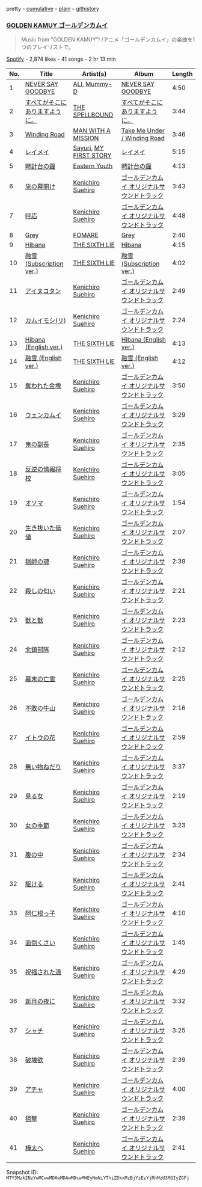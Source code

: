 pretty - [cumulative](/playlists/cumulative/37i9dQZF1DX3raoUbvEnt0.md) - [plain](/playlists/plain/37i9dQZF1DX3raoUbvEnt0) - [githistory](https://github.githistory.xyz/mackorone/spotify-playlist-archive/blob/main/playlists/plain/37i9dQZF1DX3raoUbvEnt0)

### [GOLDEN KAMUY ゴールデンカムイ](https://open.spotify.com/playlist/37i9dQZF1DX3raoUbvEnt0)

> Music from "GOLDEN KAMUY"! /アニメ「ゴールデンカムイ」の楽曲を1つのプレイリストで。

[Spotify](https://open.spotify.com/user/spotify) - 2,874 likes - 41 songs - 2 hr 13 min

| No. | Title | Artist(s) | Album | Length |
|---|---|---|---|---|
| 1 | [NEVER SAY GOODBYE](https://open.spotify.com/track/1NVQvAvYhYUluRrRQpdCjg) | [ALI](https://open.spotify.com/artist/2Qqrew4ZcEwf9NY7UqWGfU), [Mummy\-D](https://open.spotify.com/artist/1tDPDvqdllfPLjLhFFkocX) | [NEVER SAY GOODBYE](https://open.spotify.com/album/0f9ojxk4DzroHLGAU5iUA3) | 4:50 |
| 2 | [すべてがそこにありますように。](https://open.spotify.com/track/6oxjUUnKOV1KR6R4oPhOkS) | [THE SPELLBOUND](https://open.spotify.com/artist/1urc1bS4D4upX4Mb9kLnMb) | [すべてがそこにありますように。](https://open.spotify.com/album/0jXyshoedPS2dP4xTBtsiK) | 3:44 |
| 3 | [Winding Road](https://open.spotify.com/track/1X1zGR5z4HQbdJjwJmUwo0) | [MAN WITH A MISSION](https://open.spotify.com/artist/3NTbOmzlj2cL86XFuDVFvZ) | [Take Me Under / Winding Road](https://open.spotify.com/album/0ucSy38HOq1jRTtbHVgtZV) | 3:46 |
| 4 | [レイメイ](https://open.spotify.com/track/3D8dMWN3O6hbIlts9FXi9Z) | [Sayuri](https://open.spotify.com/artist/1YLxQZIGsaZq9rvFu8zeRz), [MY FIRST STORY](https://open.spotify.com/artist/6cutt8thPFUICMfxaYerWd) | [レイメイ](https://open.spotify.com/album/2IvwlWOCgabwi9iELRtMZ6) | 5:15 |
| 5 | [時計台の鐘](https://open.spotify.com/track/4fJC5DUwH9xy8ofjFPXuUJ) | [Eastern Youth](https://open.spotify.com/artist/5Y2k6C2UgQVRd3zzsx1CcH) | [時計台の鐘](https://open.spotify.com/album/3NjtYF9lvn0lR5JTP9CcfU) | 4:13 |
| 6 | [旅の幕開け](https://open.spotify.com/track/2TJEk9uBkJQHN81OuRPaiK) | [Kenichiro Suehiro](https://open.spotify.com/artist/2OyKkjeWOmxlp8LwpQqRP1) | [ゴールデンカムイ オリジナルサウンドトラック](https://open.spotify.com/album/1MyF5qnVZu6NYShj3dh0Qf) | 3:43 |
| 7 | [呼応](https://open.spotify.com/track/4cYBGyT7xgtPa7PzvY9y80) | [Kenichiro Suehiro](https://open.spotify.com/artist/2OyKkjeWOmxlp8LwpQqRP1) | [ゴールデンカムイ オリジナルサウンドトラック](https://open.spotify.com/album/1MyF5qnVZu6NYShj3dh0Qf) | 4:48 |
| 8 | [Grey](https://open.spotify.com/track/5NKLg5YJdaSfUGfSKbgdCI) | [FOMARE](https://open.spotify.com/artist/615ixHXsfFwzxgw3sOPICH) | [Grey](https://open.spotify.com/album/5heJSMSLkBUvAj8s3xGOmF) | 2:40 |
| 9 | [Hibana](https://open.spotify.com/track/3NMMC88XvGM3UaIblE8zSW) | [THE SIXTH LIE](https://open.spotify.com/artist/2sCc8pMRgv99AweDSrFFZt) | [Hibana](https://open.spotify.com/album/0JAbQTGiUCL1eEhX3wT1aL) | 4:15 |
| 10 | [融雪\(Subscription ver.\)](https://open.spotify.com/track/3olP7pn1VoQTL53oiRhnjj) | [THE SIXTH LIE](https://open.spotify.com/artist/2sCc8pMRgv99AweDSrFFZt) | [融雪\(Subscription ver.\)](https://open.spotify.com/album/69GIat13zuofOILGWUZEYC) | 4:02 |
| 11 | [アイヌコタン](https://open.spotify.com/track/3yVjBjZBQ56FY2IZ84oUly) | [Kenichiro Suehiro](https://open.spotify.com/artist/2OyKkjeWOmxlp8LwpQqRP1) | [ゴールデンカムイ オリジナルサウンドトラック](https://open.spotify.com/album/1MyF5qnVZu6NYShj3dh0Qf) | 2:49 |
| 12 | [カムイモシ\(リ\)](https://open.spotify.com/track/1nKo7kidkBkdRQGVUAMw7r) | [Kenichiro Suehiro](https://open.spotify.com/artist/2OyKkjeWOmxlp8LwpQqRP1) | [ゴールデンカムイ オリジナルサウンドトラック](https://open.spotify.com/album/1MyF5qnVZu6NYShj3dh0Qf) | 2:24 |
| 13 | [Hibana \(English ver.\)](https://open.spotify.com/track/4c8OnNLxJMzMGXYZOFV4MU) | [THE SIXTH LIE](https://open.spotify.com/artist/2sCc8pMRgv99AweDSrFFZt) | [Hibana \(English ver.\)](https://open.spotify.com/album/0Pq1Nyhki3Kfh85ULgh8f7) | 4:13 |
| 14 | [融雪 \(English ver.\)](https://open.spotify.com/track/5O8g82XMtEqxWQkHd79pSv) | [THE SIXTH LIE](https://open.spotify.com/artist/2sCc8pMRgv99AweDSrFFZt) | [融雪 \(English ver.\)](https://open.spotify.com/album/47nPupnAoxyZlwJQdUeu06) | 4:12 |
| 15 | [奪われた金塊](https://open.spotify.com/track/0958HJ9NWgZL3qLf40aNOf) | [Kenichiro Suehiro](https://open.spotify.com/artist/2OyKkjeWOmxlp8LwpQqRP1) | [ゴールデンカムイ オリジナルサウンドトラック](https://open.spotify.com/album/1MyF5qnVZu6NYShj3dh0Qf) | 3:50 |
| 16 | [ウェンカムイ](https://open.spotify.com/track/4IcDxLM4H3q2z8HzufbsqV) | [Kenichiro Suehiro](https://open.spotify.com/artist/2OyKkjeWOmxlp8LwpQqRP1) | [ゴールデンカムイ オリジナルサウンドトラック](https://open.spotify.com/album/1MyF5qnVZu6NYShj3dh0Qf) | 3:29 |
| 17 | [鬼の副長](https://open.spotify.com/track/2ersVeoZvHEUPAOiJuHTm8) | [Kenichiro Suehiro](https://open.spotify.com/artist/2OyKkjeWOmxlp8LwpQqRP1) | [ゴールデンカムイ オリジナルサウンドトラック](https://open.spotify.com/album/1MyF5qnVZu6NYShj3dh0Qf) | 2:35 |
| 18 | [反逆の情報将校](https://open.spotify.com/track/5b7GWs3IXp0lUf8K6bFnzG) | [Kenichiro Suehiro](https://open.spotify.com/artist/2OyKkjeWOmxlp8LwpQqRP1) | [ゴールデンカムイ オリジナルサウンドトラック](https://open.spotify.com/album/1MyF5qnVZu6NYShj3dh0Qf) | 3:05 |
| 19 | [オソマ](https://open.spotify.com/track/3CXwDVSIWcpJc7wn77j8qE) | [Kenichiro Suehiro](https://open.spotify.com/artist/2OyKkjeWOmxlp8LwpQqRP1) | [ゴールデンカムイ オリジナルサウンドトラック](https://open.spotify.com/album/1MyF5qnVZu6NYShj3dh0Qf) | 1:54 |
| 20 | [生き抜いた価値](https://open.spotify.com/track/74Cl6xRacjsx3PMR6TKW0O) | [Kenichiro Suehiro](https://open.spotify.com/artist/2OyKkjeWOmxlp8LwpQqRP1) | [ゴールデンカムイ オリジナルサウンドトラック](https://open.spotify.com/album/1MyF5qnVZu6NYShj3dh0Qf) | 2:07 |
| 21 | [猟師の魂](https://open.spotify.com/track/6LnG7oyQ5NE9C6mh08kwsq) | [Kenichiro Suehiro](https://open.spotify.com/artist/2OyKkjeWOmxlp8LwpQqRP1) | [ゴールデンカムイ オリジナルサウンドトラック](https://open.spotify.com/album/1MyF5qnVZu6NYShj3dh0Qf) | 2:39 |
| 22 | [殺しの匂い](https://open.spotify.com/track/43sqLLmiiulez3cMoNZrY2) | [Kenichiro Suehiro](https://open.spotify.com/artist/2OyKkjeWOmxlp8LwpQqRP1) | [ゴールデンカムイ オリジナルサウンドトラック](https://open.spotify.com/album/1MyF5qnVZu6NYShj3dh0Qf) | 2:21 |
| 23 | [獣と獣](https://open.spotify.com/track/7ExJyOobQnMmTdFIfysNV8) | [Kenichiro Suehiro](https://open.spotify.com/artist/2OyKkjeWOmxlp8LwpQqRP1) | [ゴールデンカムイ オリジナルサウンドトラック](https://open.spotify.com/album/1MyF5qnVZu6NYShj3dh0Qf) | 2:23 |
| 24 | [北鎮部隊](https://open.spotify.com/track/48RbJfqC0qavhbq3rSwpSJ) | [Kenichiro Suehiro](https://open.spotify.com/artist/2OyKkjeWOmxlp8LwpQqRP1) | [ゴールデンカムイ オリジナルサウンドトラック](https://open.spotify.com/album/1MyF5qnVZu6NYShj3dh0Qf) | 2:12 |
| 25 | [幕末の亡霊](https://open.spotify.com/track/44PSvZ6X3IS4reRgqhHJ37) | [Kenichiro Suehiro](https://open.spotify.com/artist/2OyKkjeWOmxlp8LwpQqRP1) | [ゴールデンカムイ オリジナルサウンドトラック](https://open.spotify.com/album/1MyF5qnVZu6NYShj3dh0Qf) | 2:25 |
| 26 | [不敗の牛山](https://open.spotify.com/track/3pz1Lgs9AgN4noOIbPinnf) | [Kenichiro Suehiro](https://open.spotify.com/artist/2OyKkjeWOmxlp8LwpQqRP1) | [ゴールデンカムイ オリジナルサウンドトラック](https://open.spotify.com/album/1MyF5qnVZu6NYShj3dh0Qf) | 2:16 |
| 27 | [イトウの花](https://open.spotify.com/track/6kiUqErOJ93ta9xcw0spUo) | [Kenichiro Suehiro](https://open.spotify.com/artist/2OyKkjeWOmxlp8LwpQqRP1) | [ゴールデンカムイ オリジナルサウンドトラック](https://open.spotify.com/album/1MyF5qnVZu6NYShj3dh0Qf) | 2:59 |
| 28 | [無い物ねだり](https://open.spotify.com/track/06HDuFiRR1FerMuhqKR56U) | [Kenichiro Suehiro](https://open.spotify.com/artist/2OyKkjeWOmxlp8LwpQqRP1) | [ゴールデンカムイ オリジナルサウンドトラック](https://open.spotify.com/album/1MyF5qnVZu6NYShj3dh0Qf) | 3:37 |
| 29 | [見る女](https://open.spotify.com/track/5v0HKHXdjZZr4noXARz7va) | [Kenichiro Suehiro](https://open.spotify.com/artist/2OyKkjeWOmxlp8LwpQqRP1) | [ゴールデンカムイ オリジナルサウンドトラック](https://open.spotify.com/album/1MyF5qnVZu6NYShj3dh0Qf) | 2:19 |
| 30 | [女の季節](https://open.spotify.com/track/06Jnpv5dz4m34ngvXlIEV9) | [Kenichiro Suehiro](https://open.spotify.com/artist/2OyKkjeWOmxlp8LwpQqRP1) | [ゴールデンカムイ オリジナルサウンドトラック](https://open.spotify.com/album/1MyF5qnVZu6NYShj3dh0Qf) | 3:23 |
| 31 | [腹の中](https://open.spotify.com/track/2WbRfATuFbs7OmMxjLpsnK) | [Kenichiro Suehiro](https://open.spotify.com/artist/2OyKkjeWOmxlp8LwpQqRP1) | [ゴールデンカムイ オリジナルサウンドトラック](https://open.spotify.com/album/1MyF5qnVZu6NYShj3dh0Qf) | 2:34 |
| 32 | [駆ける](https://open.spotify.com/track/1BZ5sCgFJ14tLt0hu87U1J) | [Kenichiro Suehiro](https://open.spotify.com/artist/2OyKkjeWOmxlp8LwpQqRP1) | [ゴールデンカムイ オリジナルサウンドトラック](https://open.spotify.com/album/1MyF5qnVZu6NYShj3dh0Qf) | 2:41 |
| 33 | [阿仁根っ子](https://open.spotify.com/track/5O9Y6DhpaTKMiHOykRzPsl) | [Kenichiro Suehiro](https://open.spotify.com/artist/2OyKkjeWOmxlp8LwpQqRP1) | [ゴールデンカムイ オリジナルサウンドトラック](https://open.spotify.com/album/1MyF5qnVZu6NYShj3dh0Qf) | 4:10 |
| 34 | [面倒くさい](https://open.spotify.com/track/4GcmVw8LpigCOQWN5XKyL5) | [Kenichiro Suehiro](https://open.spotify.com/artist/2OyKkjeWOmxlp8LwpQqRP1) | [ゴールデンカムイ オリジナルサウンドトラック](https://open.spotify.com/album/1MyF5qnVZu6NYShj3dh0Qf) | 1:45 |
| 35 | [祝福された道](https://open.spotify.com/track/0gn0PuJp28jvVVSLJG04rZ) | [Kenichiro Suehiro](https://open.spotify.com/artist/2OyKkjeWOmxlp8LwpQqRP1) | [ゴールデンカムイ オリジナルサウンドトラック](https://open.spotify.com/album/1MyF5qnVZu6NYShj3dh0Qf) | 4:29 |
| 36 | [新月の夜に](https://open.spotify.com/track/6uyKHr77uBJnOeNJZELpzy) | [Kenichiro Suehiro](https://open.spotify.com/artist/2OyKkjeWOmxlp8LwpQqRP1) | [ゴールデンカムイ オリジナルサウンドトラック](https://open.spotify.com/album/1MyF5qnVZu6NYShj3dh0Qf) | 3:32 |
| 37 | [シャチ](https://open.spotify.com/track/4eeFgaRKNA0ySyGzm8bpkC) | [Kenichiro Suehiro](https://open.spotify.com/artist/2OyKkjeWOmxlp8LwpQqRP1) | [ゴールデンカムイ オリジナルサウンドトラック](https://open.spotify.com/album/1MyF5qnVZu6NYShj3dh0Qf) | 3:25 |
| 38 | [破壊欲](https://open.spotify.com/track/5A05RfYF8YNJjpPJl64l2M) | [Kenichiro Suehiro](https://open.spotify.com/artist/2OyKkjeWOmxlp8LwpQqRP1) | [ゴールデンカムイ オリジナルサウンドトラック](https://open.spotify.com/album/1MyF5qnVZu6NYShj3dh0Qf) | 2:39 |
| 39 | [アチャ](https://open.spotify.com/track/4JeoWL5tHdTCqJrz3LD7mH) | [Kenichiro Suehiro](https://open.spotify.com/artist/2OyKkjeWOmxlp8LwpQqRP1) | [ゴールデンカムイ オリジナルサウンドトラック](https://open.spotify.com/album/1MyF5qnVZu6NYShj3dh0Qf) | 4:00 |
| 40 | [狙撃](https://open.spotify.com/track/24jpZeiUN7GWzpZrZNpZ8k) | [Kenichiro Suehiro](https://open.spotify.com/artist/2OyKkjeWOmxlp8LwpQqRP1) | [ゴールデンカムイ オリジナルサウンドトラック](https://open.spotify.com/album/1MyF5qnVZu6NYShj3dh0Qf) | 2:39 |
| 41 | [樺太へ](https://open.spotify.com/track/6RnOeDXEDBypAJLU9X1Agk) | [Kenichiro Suehiro](https://open.spotify.com/artist/2OyKkjeWOmxlp8LwpQqRP1) | [ゴールデンカムイ オリジナルサウンドトラック](https://open.spotify.com/album/1MyF5qnVZu6NYShj3dh0Qf) | 2:41 |

Snapshot ID: `MTY3Mzk2NzYwMCwwMDAwMDAwMDcwMWEyNmNiYThiZDkxMzBjYzEzYjRhMzU3MGIyZGFj`

